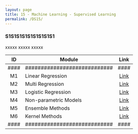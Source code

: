 ```yaml
---
layout: page
title: 15 - Machine Learning - Supervised Learning
permalink: /DS15/
---
```


<h3>S1S1S1S1S1S1S1S1S1</h3>

xxxxx xxxxx xxxxx

| ID | Module                     |Link|
|:--:|----------------------------|:--:|
|####|############################|####|
| M1 | Linear Regression          |[Link](/01-MSDS/DS13/M1/)|
| M2 | Multi Regression           |[Link](/01-MSDS/DS13/M2/)|
| M3 | Logistic Regression        |[Link](/01-MSDS/DS13/M3/)|
| M4 | Non-parametric Models      |[Link](/01-MSDS/DS13/M4/)|
| M5 | Ensemble Methods           |[Link](/01-MSDS/DS13/M5/)|
| M6 | Kernel Methods             |[Link](/01-MSDS/DS13/M6/)|
|####|############################|####|

